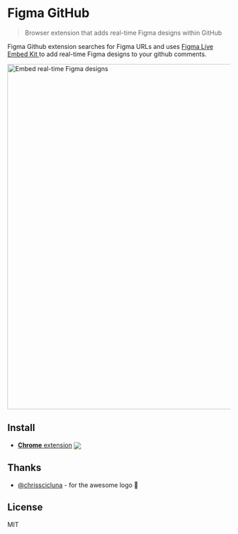 # Figma GitHub
> Browser extension that adds real-time Figma designs within GitHub

Figma Github extension searches for Figma URLs and uses [Figma Live Embed Kit
](https://www.figma.com/developers/embed) to add real-time Figma designs to your github comments.

<img width="778" alt="Embed real-time Figma designs" src="https://user-images.githubusercontent.com/1117126/39676643-a37f372e-516e-11e8-8a7b-8b83849b43b9.png">

[link-cws]: https://chrome.google.com/webstore/detail/bieeiojdjdkkacfckmaamnbinloppgjf "Version published on Chrome Web Store"

## Install

- [**Chrome** extension][link-cws] [<img valign="middle" src="https://img.shields.io/chrome-web-store/v/bieeiojdjdkkacfckmaamnbinloppgjf.svg">][link-cws]

## Thanks
- [@chrisscicluna](https://medium.com/@chrisscicluna) - for the awesome logo 👏

## License

MIT
